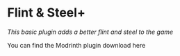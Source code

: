 # Flint & Steel+
*This basic plugin adds a better flint and steel to the game*

You can find the Modrinth plugin download here
